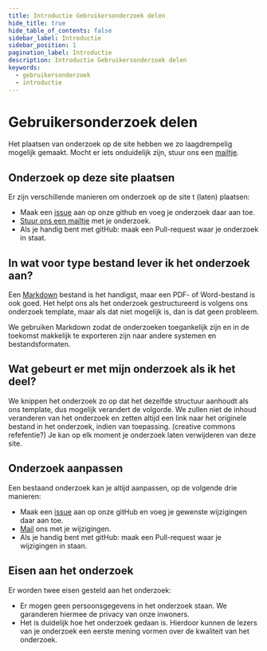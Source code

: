 ```yaml
---
title: Introductie Gebruikersonderzoek delen
hide_title: true
hide_table_of_contents: false
sidebar_label: Introductie
sidebar_position: 1
pagination_label: Introductie
description: Introductie Gebruikersonderzoek delen
keywords:
  - gebruikersonderzoek
  - introductie
---
```


# Gebruikersonderzoek delen

Het plaatsen van onderzoek op de site hebben we zo laagdrempelig mogelijk gemaakt. Mocht er iets onduidelijk zijn, stuur ons een [mailtje](mailto:j.du.chatinier@utrecht.nl,yolijn.vanderkolk@ictu.nl).

## Onderzoek op deze site plaatsen

Er zijn verschillende manieren om onderzoek op de site t (laten) plaatsen:

- Maak een [issue](https://github.com/nl-design-system/gebruikersonderzoek/issues) aan op onze github en voeg je onderzoek daar aan toe. 
- [Stuur ons een mailtje](mailto:j.du.chatinier@utrecht.nl,yolijn.vanderkolk@ictu.nl) met je onderzoek.
- Als je handig bent met gitHub: maak een Pull-request waar je onderzoek in staat.

## In wat voor type bestand lever ik het onderzoek aan?

Een [Markdown](https://www.markdownguide.org/) bestand is het handigst, maar een PDF- of Word-bestand is ook goed. Het helpt ons als het onderzoek gestructureerd is volgens ons onderzoek template, maar als dat niet mogelijk is, dan is dat geen probleem.

We gebruiken Markdown zodat de onderzoeken toegankelijk zijn en in de toekomst makkelijk te exporteren zijn naar andere systemen en bestandsformaten.

## Wat gebeurt er met mijn onderzoek als ik het deel?

We knippen het onderzoek zo op dat het dezelfde structuur aanhoudt als ons template, dus mogelijk verandert de volgorde. We zullen niet de inhoud veranderen van het onderzoek en zetten altijd een link naar het originele bestand in het onderzoek, indien van toepassing. (creative commons refefentie?) Je kan op elk moment je onderzoek laten verwijderen van deze site.

## Onderzoek aanpassen

Een bestaand onderzoek kan je altijd aanpassen, op de volgende drie manieren:

- Maak een [issue](https://github.com/nl-design-system/gebruikersonderzoek/issues) aan op onze gitHub en voeg je gewenste wijzigingen daar aan toe. 
- [Mail](mailto:j.du.chatinier@utrecht.nl,yolijn.vanderkolk@ictu.nl) ons met je wijzigingen.
- Als je handig bent met gitHub: maak een Pull-request waar je wijzigingen in staan.

## Eisen aan het onderzoek

Er worden twee eisen gesteld aan het onderzoek:

- Er mogen geen persoonsgegevens in het onderzoek staan. We garanderen hiermee de privacy van onze inwoners.
- Het is duidelijk hoe het onderzoek gedaan is. Hierdoor kunnen de lezers van je onderzoek een eerste mening vormen over de kwaliteit van het onderzoek.
